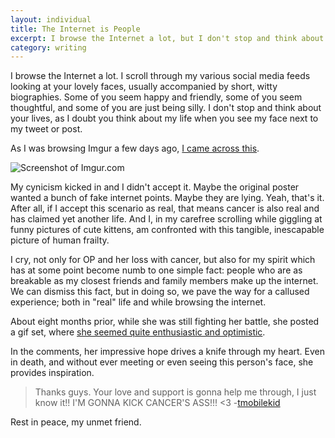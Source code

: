```yaml
---
layout: individual
title: The Internet is People
excerpt: I browse the Internet a lot, but I don't stop and think about your lives, as I doubt you think about my life when you see my face next to a ludicrous tweet.
category: writing
---
```


I browse the Internet a lot. I scroll through my various social media feeds looking at your lovely faces, usually accompanied by short, witty biographies. Some of you seem happy and friendly, some of you seem thoughtful, and some of you are just being silly. I don't stop and think about your lives, as I doubt you think about my life when you see my face next to my tweet or post.

As I was browsing Imgur a few days ago, [I came across this](http://imgur.com/gallery/Iaul0Mg).

<img src="{{site.url}}img/in-writings/op-cancer.jpg" alt="Screenshot of Imgur.com">

My cynicism kicked in and I didn't accept it. Maybe the original poster wanted a bunch of fake internet points. Maybe they are lying. Yeah, that's it. After all, if I accept this scenario as real, that means cancer is also real and has claimed yet another life. And I, in my carefree scrolling while giggling at funny pictures of cute kittens, am confronted with this tangible, inescapable picture of human frailty. 

I cry, not only for OP and her loss with cancer, but also for my spirit which has at some point become numb to one simple fact: people who are as breakable as my closest friends and family members make up the internet. We can dismiss this fact, but in doing so, we pave the way for a callused experience; both in "real" life and while browsing the internet.

About eight months prior, while she was still fighting her battle, she posted a gif set, where [she seemed quite enthusiastic and optimistic](http://imgur.com/gallery/iSrdq).

In the comments, her impressive hope drives a knife through my heart. Even in death, and without ever meeting or even seeing this person's face, she provides inspiration.

> Thanks guys. Your love and support is gonna help me through, I just know
> it!! I'M GONNA KICK CANCER'S ASS!!! <3 -[tmobilekid](http://imgur.com/user/tmobilekid/)

Rest in peace, my unmet friend.

